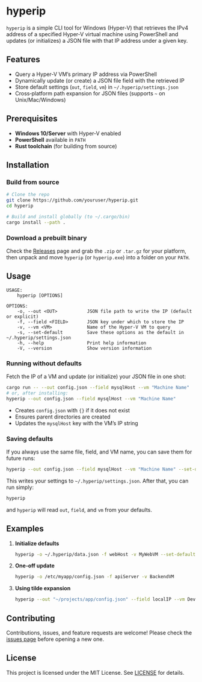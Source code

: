 # hyperip

`hyperip` is a simple CLI tool for Windows (Hyper‑V) that retrieves the IPv4 address of a specified Hyper‑V virtual machine using PowerShell and updates (or initializes) a JSON file with that IP address under a given key.

## Features

- Query a Hyper‑V VM’s primary IP address via PowerShell
- Dynamically update (or create) a JSON file field with the retrieved IP
- Store default settings (`out`, `field`, `vm`) in `~/.hyperip/settings.json`
- Cross‑platform path expansion for JSON files (supports `~` on Unix/Mac/Windows)

## Prerequisites

- **Windows 10/Server** with Hyper‑V enabled
- **PowerShell** available in `PATH`
- **Rust toolchain** (for building from source)

## Installation

### Build from source

```bash
# Clone the repo
git clone https://github.com/youruser/hyperip.git
cd hyperip

# Build and install globally (to ~/.cargo/bin)
cargo install --path .
```

### Download a prebuilt binary

Check the [Releases](https://github.com/youruser/hyperip/releases) page and grab the `.zip` or `.tar.gz` for your platform, then unpack and move `hyperip` (or `hyperip.exe`) into a folder on your `PATH`.

## Usage

```text
USAGE:
    hyperip [OPTIONS]

OPTIONS:
    -o, --out <OUT>           JSON file path to write the IP (default or explicit)
    -f, --field <FIELD>       JSON key under which to store the IP
    -v, --vm <VM>             Name of the Hyper‑V VM to query
    -s, --set-default         Save these options as the default in ~/.hyperip/settings.json
    -h, --help                Print help information
    -V, --version             Show version information
```

### Running without defaults

Fetch the IP of a VM and update (or initialize) your JSON file in one shot:

```bash
cargo run -- --out config.json --field mysqlHost --vm "Machine Name"
# or, after installing:
hyperip --out config.json --field mysqlHost --vm "Machine Name"
```

- Creates `config.json` with `{}` if it does not exist
- Ensures parent directories are created
- Updates the `mysqlHost` key with the VM’s IP string

### Saving defaults

If you always use the same file, field, and VM name, you can save them for future runs:

```bash
hyperip --out config.json --field mysqlHost --vm "Machine Name" --set-default
```

This writes your settings to `~/.hyperip/settings.json`. After that, you can run simply:

```bash
hyperip
```

and `hyperip` will read `out`, `field`, and `vm` from your defaults.

## Examples

1. **Initialize defaults**

   ```bash
   hyperip -o ~/.hyperip/data.json -f webHost -v MyWebVM --set-default
   ```

2. **One‑off update**

   ```bash
   hyperip -o /etc/myapp/config.json -f apiServer -v BackendVM
   ```

3. **Using tilde expansion**

   ```bash
   hyperip --out "~/projects/app/config.json" --field localIP --vm DevVM
   ```

## Contributing

Contributions, issues, and feature requests are welcome! Please check the [issues page](https://github.com/youruser/hyperip/issues) before opening a new one.

## License

This project is licensed under the MIT License. See [LICENSE](LICENSE) for details.

